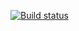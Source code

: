 [![Build status](https://ci.appveyor.com/api/projects/status/hwgx5eso9nrcae0e?svg=true)](https://ci.appveyor.com/project/MakinFantasy/http)
